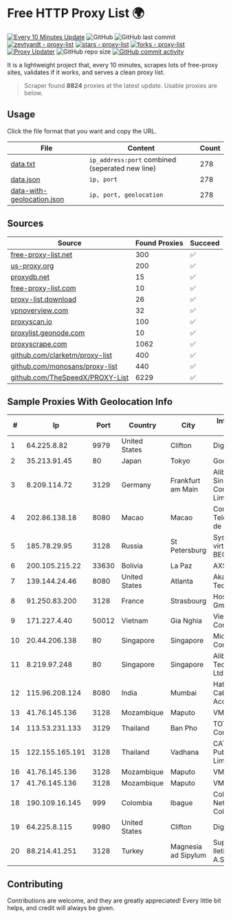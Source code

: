 
# Free HTTP Proxy List 🌍

[![Every 10 Minutes Update](https://github.com/mertguvencli/http-proxy-list/actions/workflows/main.yml/badge.svg?branch=main)](https://github.com/mertguvencli/http-proxy-list/actions/workflows/main.yml)
![GitHub](https://img.shields.io/github/license/mertguvencli/http-proxy-list)
![GitHub last commit](https://img.shields.io/github/last-commit/mertguvencli/http-proxy-list)
[![zevtyardt - proxy-list](https://img.shields.io/static/v1?label=zevtyardt&message=proxy-list&color=blue&logo=github)](https://github.com/zevtyardt/proxy-list "Go to GitHub repo")
[![stars - proxy-list](https://img.shields.io/github/stars/zevtyardt/proxy-list?style=social)](https://github.com/zevtyardt/proxy-list)
[![forks - proxy-list](https://img.shields.io/github/forks/zevtyardt/proxy-list?style=social)](https://github.com/zevtyardt/proxy-list)
[![Proxy Updater](https://github.com/zevtyardt/proxy-list/workflows/Proxy%20Updater/badge.svg)](https://github.com/zevtyardt/proxy-list/actions?query=workflow:"Proxy+Updater")
![GitHub repo size](https://img.shields.io/github/repo-size/zevtyardt/proxy-list)
[![GitHub commit activity](https://img.shields.io/github/commit-activity/m/zevtyardt/proxy-list?logo=commits)](https://github.com/zevtyardt/proxy-list/commits/main)

It is a lightweight project that, every 10 minutes, scrapes lots of free-proxy sites, validates if it works, and serves a clean proxy list.

> Scraper found **8824** proxies at the latest update. Usable proxies are below.

## Usage

Click the file format that you want and copy the URL.

|File|Content|Count|
|----|-------|-----|
|[data.txt](https://raw.githubusercontent.com/mertguvencli/http-proxy-list/main/proxy-list/data.txt)|`ip_address:port` combined (seperated new line)|278|
|[data.json](https://raw.githubusercontent.com/mertguvencli/http-proxy-list/main/proxy-list/data.json)|`ip, port`|278|
|[data-with-geolocation.json](https://raw.githubusercontent.com/mertguvencli/http-proxy-list/main/proxy-list/data-with-geolocation.json)|`ip, port, geolocation`|278|

## Sources

|Source|Found Proxies|Succeed|
|------|-------------|-------|
|[free-proxy-list.net](https://free-proxy-list.net)|300|✅|
|[us-proxy.org](https://www.us-proxy.org)|200|✅|
|[proxydb.net](http://proxydb.net)|15|✅|
|[free-proxy-list.com](https://free-proxy-list.com/?page=&port=&type%5B%5D=http&type%5B%5D=https&up_time=0&search=Search)|10|✅|
|[proxy-list.download](https://www.proxy-list.download/HTTP)|26|✅|
|[vpnoverview.com](https://vpnoverview.com/privacy/anonymous-browsing/free-proxy-servers)|32|✅|
|[proxyscan.io](https://www.proxyscan.io)|100|✅|
|[proxylist.geonode.com](https://proxylist.geonode.com/api/proxy-list?limit=300&page=1&sort_by=lastChecked&sort_type=desc&protocols=http,https)|10|✅|
|[proxyscrape.com](https://api.proxyscrape.com/v2/?request=displayproxies&protocol=http&timeout=10000&country=all&ssl=all&anonymity=all)|1062|✅|
|[github.com/clarketm/proxy-list](https://raw.githubusercontent.com/clarketm/proxy-list/master/proxy-list-raw.txt)|400|✅|
|[github.com/monosans/proxy-list](https://raw.githubusercontent.com/monosans/proxy-list/main/proxies/http.txt)|440|✅|
|[github.com/TheSpeedX/PROXY-List](https://raw.githubusercontent.com/TheSpeedX/PROXY-List/master/http.txt)|6229|✅|


## Sample Proxies With Geolocation Info

|#|Ip|Port|Country|City|Internet Service Provider|
|-|--|----|-------|----|-------------------------|
|1|64.225.8.82|9979|United States|Clifton|DigitalOcean, LLC|
|2|35.213.91.45|80|Japan|Tokyo|Google LLC|
|3|8.209.114.72|3129|Germany|Frankfurt am Main|Alibaba.com Singapore E-Commerce Private Limited|
|4|202.86.138.18|8080|Macao|Macao|Companhia de Telecomunicacoes de Macau|
|5|185.78.29.95|3128|Russia|St Petersburg|System servers virtual hosting BEGET.RU|
|6|200.105.215.22|33630|Bolivia|La Paz|AXS Bolivia S. A.|
|7|139.144.24.46|8080|United States|Atlanta|Akamai Technologies, Inc.|
|8|91.250.83.200|3128|France|Strasbourg|Host Europe GmbH|
|9|171.227.4.40|50012|Vietnam|Gia Nghia|Viettel Corporation|
|10|20.44.206.138|80|Singapore|Singapore|Microsoft Corporation|
|11|8.219.97.248|80|Singapore|Singapore|Alibaba (US) Technology Co., Ltd.|
|12|115.96.208.124|8080|India|Mumbai|Hathway IP over Cable Internet Access|
|13|41.76.145.136|3128|Mozambique|Maputo|VM  S.A|
|14|113.53.231.133|3129|Thailand|Ban Pho|TOT Public Company Limited|
|15|122.155.165.191|3128|Thailand|Vadhana|CAT Telecom Public Company Limited|
|16|41.76.145.136|3128|Mozambique|Maputo|VM  S.A|
|17|41.76.145.136|3128|Mozambique|Maputo|VM  S.A|
|18|190.109.16.145|999|Colombia|Ibague|Columbus Networks Colombia|
|19|64.225.8.115|9980|United States|Clifton|DigitalOcean, LLC|
|20|88.214.41.251|3128|Turkey|Magnesia ad Sipylum|Superonline Iletisim Hizmetleri A.S.|



## Contributing

Contributions are welcome, and they are greatly appreciated! Every
little bit helps, and credit will always be given.

